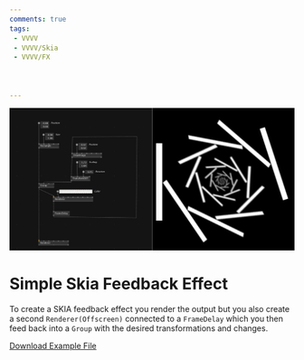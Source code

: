 ```yaml
---
comments: true
tags:
 - VVVV
 - VVVV/Skia
 - VVVV/FX



---
```


![Simple Skia Feedback Effect Img](../img/BasicSkiaFeedback.png)

# Simple Skia Feedback Effect

To create a SKIA feedback effect you render the output but you also create a second `Renderer(Offscreen)` connected to a `FrameDelay` which you then feed back into a `Group` with the desired transformations and changes.

[Download Example File](../files/SkiaFeedbackEffect.vl)